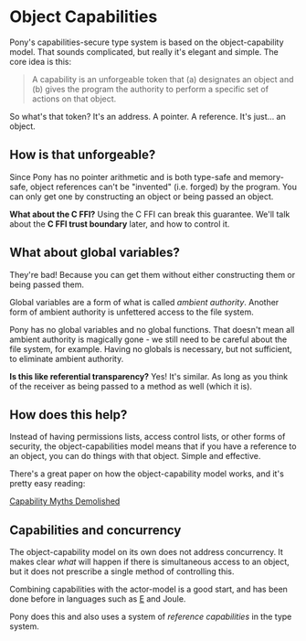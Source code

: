 # Object Capabilities

Pony's capabilities-secure type system is based on the object-capability model. That sounds complicated, but really it's elegant and simple. The core idea is this:

> A capability is an unforgeable token that (a) designates an object and (b) gives the program the authority to perform a specific set of actions on that object.

So what's that token? It's an address. A pointer. A reference. It's just... an object.

## How is that unforgeable?

Since Pony has no pointer arithmetic and is both type-safe and memory-safe, object references can't be "invented" (i.e. forged) by the program. You can only get one by constructing an object or being passed an object.

__What about the C FFI?__ Using the C FFI can break this guarantee. We'll talk about the __C FFI trust boundary__ later, and how to control it.

## What about global variables?

They're bad! Because you can get them without either constructing them or being passed them.

Global variables are a form of what is called _ambient authority_. Another form of ambient authority is unfettered access to the file system.

Pony has no global variables and no global functions. That doesn't mean all ambient authority is magically gone - we still need to be careful about the file system, for example. Having no globals is necessary, but not sufficient, to eliminate ambient authority.

__Is this like referential transparency?__ Yes! It's similar. As long as you think of the receiver as being passed to a method as well (which it is).

## How does this help?

Instead of having permissions lists, access control lists, or other forms of security, the object-capabilities model means that if you have a reference to an object, you can do things with that object. Simple and effective.

There's a great paper on how the object-capability model works, and it's pretty easy reading:

[Capability Myths Demolished](http://srl.cs.jhu.edu/pubs/SRL2003-02.pdf)

## Capabilities and concurrency

The object-capability model on its own does not address concurrency. It makes clear _what_ will happen if there is simultaneous access to an object, but it does not prescribe a single method of controlling this.

Combining capabilities with the actor-model is a good start, and has been done before in languages such as [E](http://erights.org/) and Joule.

Pony does this and also uses a system of _reference capabilities_ in the type system.
